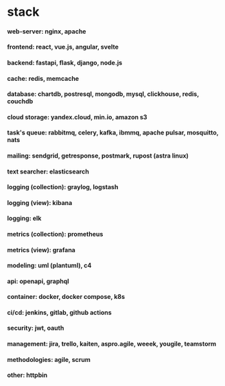 # stack

#### web-server: nginx, apache

#### frontend: react, vue.js, angular, svelte

#### backend: fastapi, flask, django, node.js

#### cache: redis, memcache

#### database: chartdb, postresql, mongodb, mysql, clickhouse, redis, couchdb

#### cloud storage: yandex.cloud, min.io, amazon s3

#### task's queue: rabbitmq, celery, kafka, ibmmq, apache pulsar, mosquitto, nats

#### mailing: sendgrid, getresponse, postmark, rupost (astra linux)

#### text searcher: elasticsearch

#### logging (collection): graylog, logstash

#### logging (view): kibana

#### logging: elk

#### metrics (collection): prometheus

#### metrics (view): grafana

#### modeling: uml (plantuml), c4

#### api: openapi, graphql

#### container: docker, docker compose, k8s

#### ci/cd: jenkins, gitlab, github actions

#### security: jwt, oauth

#### management: jira, trello, kaiten, aspro.agile, weeek, yougile, teamstorm

#### methodologies: agile, scrum



#### other: httpbin
